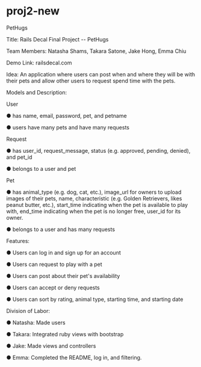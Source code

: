 # proj2-new
PetHugs

Title:​ Rails Decal Final Project -- PetHugs

Team Members:​ Natasha Shams, Takara Satone, Jake Hong, Emma Chiu

Demo Link:​ railsdecal.com

Idea: ​An application where users can post when and where they will be with their pets and allow other users to request spend time with the pets.

Models and Description:

User

● has name, email, password, pet, and petname

● users have many pets and have many requests


Request

● has user_id, request_message, status (e.g. approved, pending, denied), and pet_id

● belongs to a user and pet

Pet

● has animal_type (e.g. dog, cat, etc.), image_url for owners to upload images of their pets, name, characteristic (e.g. Golden Retrievers, likes peanut butter, etc.), start_time indicating when the pet is available to play with, end_time indicating when the pet is no longer free, user_id for its owner. 

● belongs to a user and has many requests

Features:

● Users can log in and sign up for an account

● Users can request to play with a pet

● Users can post about their pet's availability

● Users can accept or deny requests

● Users can sort by rating, animal type, starting time, and starting date

Division of Labor:

● Natasha: Made users

● Takara: Integrated ruby views with bootstrap

● Jake: Made views and controllers

● Emma: Completed the README, log in, and filtering.